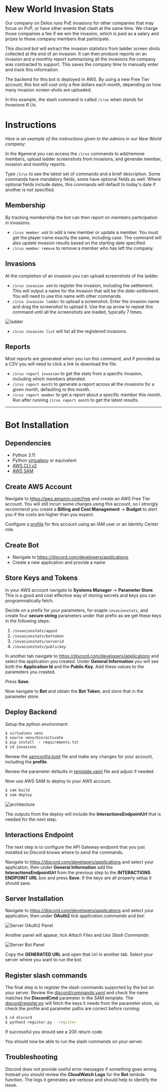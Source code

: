 # New World Invasion Stats

Our company on Delos runs PvE invasions for other companies that may focus on PvP, or have other events that clash at the same time. We charge those companies a fee if we win the invasion, which is paid as a salary and prizes to those company members that participate.

This discord bot will extract the invasion statistics from ladder screen shots collected at the end of an invasion. It can then produce reports on an invasion and a monthly report summarising all the invasions the company was contracted to support. This saves the company time to manually enter and track this information.

The backend for this bot is deployed in AWS. By using a new Free Tier account, this bot will cost only a few dollars each month, depending on how many invasion screen shots are uploaded.

In this example, the slash command is called `/irus` when stands for *Invasions R Us*.

# Instructions

*Here is an example of the instructions given to the admins in our New World company:*

In the #general you can access the `/irus` commands to add/remove members, upload ladder screenshots from invasions, and generate member, invasion and monthly reports.

Type `/irus` to see the latest set of commands and a brief description. Some commands have mandatory fields, some have optional fields as well. Where optional fields include dates, this commands will default to today's date if another is not specified.

## Membership

By tracking membership the bot can then report on members participation in invasions.
- `/irus member add` to add a new member or update a member. You must get the player name exactly the same, including case. The command will also update invasion results based on the starting date specified.
- `/irus member remove` to remove a member who has left the company.

## Invasions

At the completion of an invasion you can upload screenshots of the ladder.
- `/irus invasion add` to register the invasion, including the settlement. This will output a name for the invasion that will be the *date-settlement*. You will need to use this name with other commands.
- `/irus invasion ladder` to upload a screenshot. Enter the invasion name  and drag the screenshot to upload it. Use the up arrow to repeat this command until all the screenshots are loaded, typically 7 times.

![ladder](../docs/ladder.png)

- `/irus invasion list` will list all the registered invasions.

## Reports

Most reports are generated when you run this command, and if provided as a CSV you will need to click a link to download the file.
- `/irus report invasion` to get the stats from a specific invasion, including which members attended.
- `/irus report month` to generate a report across all the invasions for a given month, defaulting to this month.
- `/irus report member` to get a report about a specific member this month. Run after running `/irus report month` to get the latest results.

---

# Bot Installation

## Dependencies

- Python 3.11
- Python [virtualenv](https://virtualenv.pypa.io/en/latest/) or equivalent
- [AWS CLI v2](https://docs.aws.amazon.com/cli/latest/userguide/getting-started-install.html)
- [AWS SAM](https://docs.aws.amazon.com/serverless-application-model/latest/developerguide/install-sam-cli.html)

## Create AWS Account

Navigate to https://aws.amazon.com/free and create an AWS Free Tier account. You will still incurr some charges using this account, so I strongly recommend you create a **Billing and Cost Management** -> **Budget** to alert you if the costs are higher than you expect.

Configure a [profile](https://docs.aws.amazon.com/cli/latest/userguide/cli-chap-configure.html) for this account using an IAM user or an Identity Center role.

## Create Bot

- Navigate to https://discord.com/developers/applications.
- Create a new application and provide a name

## Store Keys and Tokens

In your AWS account navigate to **Systems Manager** -> **Parameter Store**. This is a good and cost effective way of storing secrets and keys you can programmatically fetch.

Decide on a prefix for your parameters, for exaple `invasionstats`, and create four **secure string** parameters under that prefix as we get these keys in the following steps:
1. `/invasionstats/appid`
2. `/invasionstats/bottoken`
3. `/invasionstats/serverid`
4. `/invasionstats/publickey`

In another tab navigate to https://discord.com/developers/applications and select the application you created. Under **General Information** you will see both the **Application Id** and the **Public Key**. Add these values to the parameters you created. 

Press **Save**.

Now navigate to **Bot** and obtain the **Bot Token**, and store that in the parameter store.

## Deploy Backend

Setup the python environment:

```bash
$ virtualenv venv
$ source venv/bin/activate
$ pip install -r requirements.txt
$ cd invasions
```

Review the [samconfig.toml](./samconfig.toml) file and make any changes for your account, including the **profile**.

Review the parameter defaults in [template.yaml](./template.yaml) file and adjust if needed.

Now use AWS SAM to deploy to your AWS account.

```bash
$ sam build
$ sam deploy
```

![architecture](../docs/aws-architecture.png)

The outputs from the deploy will include the **InteractionsEndpointUrl** that is needed for the next step.

## Interactions Endpoint

The next step is to configure the API Gateway endpoint that you just installed so Discord knows where to send the commands.

Navigate to https://discord.com/developers/applications and select your application, then under **General Information** add the **InteractionsEndpointUrl** from the previous step to the **INTERACTIONS ENDPOINT URL** box and press **Save**. If the keys are all properly setup it should save.

## Server Installation

Navigate to https://discord.com/developers/applications and select your application, then under **OAuth2** tick *application.commands* and *bot*:

![Server OAuth2 Panel](../docs/server-oauth2.png)

Another panel will appear, tick *Attach Files* and *Use Slash Commands*:

![Server Bot Panel](../docs/server-bot.png)

Copy the **GENERATED URL** and open that Url in another tab. Select your server where you want to run the bot.

## Register slash commands

The final step is to register the slash commands supported by the bot on your server. Review the [discord/commands.yaml](./discord/commands.yaml) and check the name matches the **DiscordCmd** parameter in the SAM template. The [discord/register.py](./discord/register.py) will fetch the keys it needs from the parameter store, so check the profile and parameter paths are correct before running:

```bash
$ cd discord
$ python3 register.py --register
```

If successful you should see a 20X return code.

You should now be able to run the slash commands on your server.

## Troubleshooting

Discord does not provide useful error messages if something goes wrong. Instead you should review the **CloudWatch Logs** for the **Bot** lambda function. The logs it generates are verbose and should help to identify the issue.
